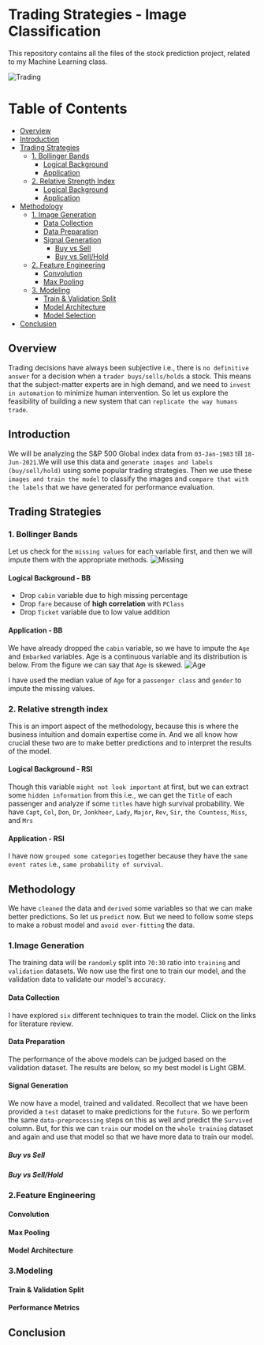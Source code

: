 # Trading Strategies - Image Classification

This repository contains all the files of the stock prediction project, related to my Machine Learning class.

![Trading](images/trading.png)
# Table of Contents
- [Overview](#overview)
- [Introduction](#introduction)
- [Trading Strategies](#trading-strategies)
  - [1. Bollinger Bands](#1-bollinger-bands)
    - [Logical Background](#logical-background---bb)
    - [Application](#application---bb)
  - [2. Relative Strength Index](#2-relative-strength-index)
    - [Logical Background](#logical-background---rsi)
    - [Application](#application---rsi)
- [Methodology](#methodology)
  - [1. Image Generation](#1image-generation)
    - [Data Collection](#data-collection)
    - [Data Preparation](#data-preparation)
    - [Signal Generation](#signal-generation)
      - [Buy vs Sell](#buy-vs-sell)
      - [Buy vs Sell/Hold](#buy-vs-sellhold)
  - [2. Feature Engineering](#2feature-engineering)
    - [Convolution](#convolution)
    - [Max Pooling](#max-pooling)
  - [3. Modeling](#3modeling)
    - [Train & Validation Split](#train--validation-split)
    - [Model Architecture](#model-architecture)    
    - [Model Selection](#performance-metrics)
- [Conclusion](#conclusion)
  
## Overview
Trading decisions have always been subjective i.e., there is `no definitive answer` for a decision when a `trader buys/sells/holds` a stock. This means that the subject-matter experts are in high demand, and we need to `invest in automation` to minimize human intervention. So let us explore the feasibility of building a new system that can `replicate the way humans trade`.

## Introduction
We will be analyzing the S&P 500 Global index data from `03-Jan-1983` till `18-Jun-2021`.We will use this data and `generate images and labels (buy/sell/hold)` using some popular trading strategies. Then we use these `images and train the model` to classify the images and `compare that with the labels` that we have generated for performance evaluation.

## Trading Strategies
### 1. Bollinger Bands
Let us check for the ```missing values``` for each variable first, and then we will impute them with the appropriate methods. 
![Missing](stockpred/images/Missing_Train.PNG)

#### Logical Background - BB
- Drop ```cabin``` variable due to high missing percentage
- Drop ```fare``` because of **high correlation** with ```PClass```
- Drop ```Ticket``` variable due to low value addition
#### Application - BB
We have already dropped the ```cabin``` variable, so we have to impute the ```Age``` and ```Embarked``` variables. Age is a continuous variable and its distribution is below. From the figure we can say that ```Age``` is skewed.
![Age](images/Age_Dist.PNG)

I have used the median value of ```Age``` for a `passenger class` and `gender` to impute the missing values.

### 2. Relative strength index
This is an import aspect of the methodology, because this is where the business intuition and domain expertise come in. And we all know how crucial these two are to make better predictions and to interpret the results of the model.  

#### Logical Background - RSI
Though this variable `might not look important` at first, but we can extract some `hidden information` from this i.e., we can get the `Title` of each passenger and analyze if some `titles` have high survival probability. We have `Capt`, `Col`, `Don`, `Dr`, `Jonkheer`, `Lady`, `Major`, `Rev`, `Sir`, `the Countess`, `Miss`, and `Mrs`
#### Application - RSI
I have now `grouped some categories` together because they have the `same event rates` i.e., `same probability of survival`.

## Methodology
We have `cleaned` the data and `derived` some variables so that we can make better predictions. So let us `predict` now. But we need to follow some steps to make a robust model and `avoid over-fitting` the data.

### 1.Image Generation
The training data will be `randomly` split into `70:30` ratio into `training` and `validation` datasets. We now use the first one to train our model, and the validation data to validate our model's accuracy.

#### Data Collection
I have explored `six` different techniques to train the model. Click on the links for literature review.

#### Data Preparation
The performance of the above models can be judged based on the validation dataset. The results are below, so my best model is Light GBM.

#### Signal Generation
We now have a model, trained and validated. Recollect that we have been provided a `test` dataset to make predictions for the `future`. So we perform the same `data-preprocessing` steps on this as well and predict the `Survived` column. But, for this we can `train` our model on the `whole training` dataset and again and use that model so that we have more data to train our model.

##### Buy vs Sell

##### Buy vs Sell/Hold

### 2.Feature Engineering

#### Convolution

#### Max Pooling

#### Model Architecture

### 3.Modeling

#### Train & Validation Split

#### Performance Metrics 

## Conclusion



